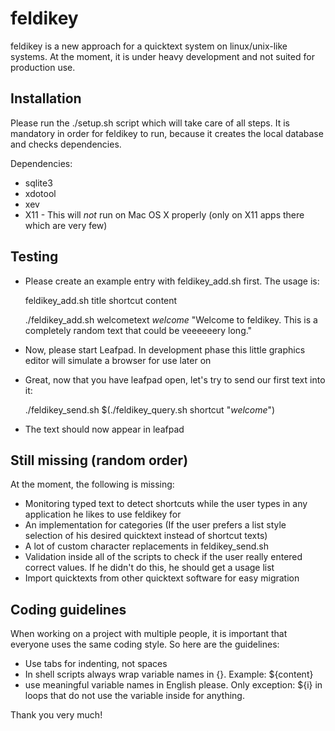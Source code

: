 # feldikey

feldikey is a new approach for a quicktext system on linux/unix-like systems. At the moment, it is under heavy development and not suited for production use.

## Installation
Please run the ./setup.sh script which will take care of all steps. It is mandatory in order for feldikey to run, because it creates the local database and checks dependencies.

Dependencies:
- sqlite3
- xdotool
- xev
- X11 - This will *not* run on Mac OS X properly (only on X11 apps there which are very few)

## Testing
- Please create an example entry with feldikey_add.sh first. The usage is:

  feldikey_add.sh title shortcut content

  ./feldikey_add.sh welcometext _welcome_ "Welcome to feldikey. This is a completely random text that could be veeeeeery long."

- Now, please start Leafpad. In development phase this little graphics editor will simulate a browser for use later on
- Great, now that you have leafpad open, let's try to send our first text into it:

  ./feldikey_send.sh $(./feldikey_query.sh shortcut "_welcome_")

- The text should now appear in leafpad
 
## Still missing (random order)
At the moment, the following is missing:
- Monitoring typed text to detect shortcuts while the user types in any application he likes to use feldikey for
- An implementation for categories (If the user prefers a list style selection of his desired quicktext instead of shortcut texts)
- A lot of custom character replacements in feldikey_send.sh
- Validation inside all of the scripts to check if the user really entered correct values. If he didn't do this, he should get a usage list
- Import quicktexts from other quicktext software for easy migration

## Coding guidelines
When working on a project with multiple people, it is important that everyone uses the same coding style. So here are the guidelines:

- Use tabs for indenting, not spaces
- In shell scripts always wrap variable names in {}. Example: ${content}
- use meaningful variable names in English please. Only exception: ${i} in loops that do not use the variable inside for anything.

Thank you very much!
